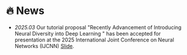 # 🔥 News

- *2025.03* Our tutorial proposal "Recently Advancement of Introducing Neural Diversity into Deep Learning " has been accepted for presentation at the 2025 International Joint Conference on Neural Networks (IJCNN) [Slide](https://1drv.ms/b/c/c5eba26a8f9bbedf/EVY9z15WRcdHnTblyNqUahABQIz42Bl8u0oOUPaxNXBeFg?e=5AcjsJ).
